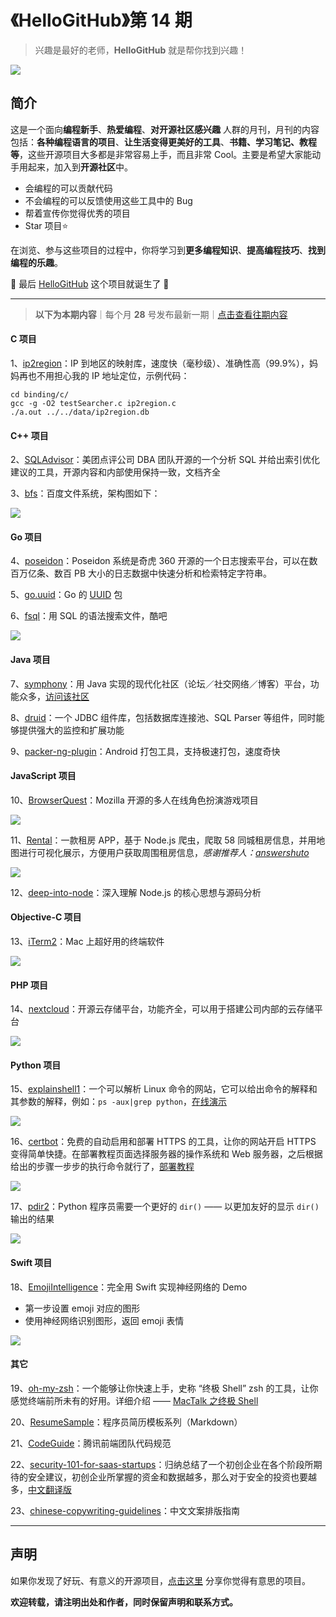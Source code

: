 # 《HelloGitHub》第 14 期
>兴趣是最好的老师，**HelloGitHub** 就是帮你找到兴趣！

![](https://github.com/521xueweihan/HelloGitHub/blob/master/content/01/img/hello-github.jpg)

## 简介
这是一个面向**编程新手**、**热爱编程**、**对开源社区感兴趣** 人群的月刊，月刊的内容包括：**各种编程语言的项目**、**让生活变得更美好的工具**、**书籍、学习笔记、教程等**，这些开源项目大多都是非常容易上手，而且非常 Cool。主要是希望大家能动手用起来，加入到**开源社区**中。
- 会编程的可以贡献代码
- 不会编程的可以反馈使用这些工具中的 Bug
- 帮着宣传你觉得优秀的项目
- Star 项目⭐️

在浏览、参与这些项目的过程中，你将学习到**更多编程知识**、**提高编程技巧**、**找到编程的乐趣**。

🎉 最后 <a target="\_blank" href="https://hellogithub.com">HelloGitHub</a> 这个项目就诞生了 🎉

---
> **以下为本期内容**｜每个月 **28** 号发布最新一期｜[点击查看往期内容](https://github.com/521xueweihan/HelloGitHub#往期回顾)

#### C 项目
1、[ip2region](https://github.com/lionsoul2014/ip2region)：IP 到地区的映射库，速度快（毫秒级）、准确性高（99.9%），妈妈再也不用担心我的 IP 地址定位，示例代码：
```
cd binding/c/
gcc -g -O2 testSearcher.c ip2region.c
./a.out ../../data/ip2region.db
```

#### C++ 项目
2、[SQLAdvisor](https://github.com/Meituan-Dianping/SQLAdvisor)：美团点评公司 DBA 团队开源的一个分析 SQL 并给出索引优化建议的工具，开源内容和内部使用保持一致，文档齐全

3、[bfs](https://github.com/baidu/bfs)：百度文件系统，架构图如下：

![](https://github.com/521xueweihan/HelloGitHub/blob/master/content/14/img/bfs-show-min.png)

#### Go 项目
4、[poseidon](https://github.com/Qihoo360/poseidon)：Poseidon 系统是奇虎 360 开源的一个日志搜索平台，可以在数百万亿条、数百 PB 大小的日志数据中快速分析和检索特定字符串。

5、[go.uuid](https://github.com/satori/go.uuid)：Go 的 [UUID](http://baike.baidu.com/item/UUID) 包

6、[fsql](https://github.com/kshvmdn/fsql)：用 SQL 的语法搜索文件，酷吧


![](https://github.com/521xueweihan/HelloGitHub/blob/master/content/14/img/fsql.gif)

#### Java 项目
7、[symphony](https://github.com/b3log/symphony)：用 Java 实现的现代化社区（论坛／社交网络／博客）平台，功能众多，[访问该社区](https://hacpai.com/tag/Sym)

8、[druid](https://github.com/alibaba/druid)：一个 JDBC 组件库，包括数据库连接池、SQL Parser 等组件，同时能够提供强大的监控和扩展功能

9、[packer-ng-plugin](https://github.com/mcxiaoke/packer-ng-plugin)：Android 打包工具，支持极速打包，速度奇快

#### JavaScript 项目
10、[BrowserQuest](https://github.com/mozilla/BrowserQuest)：Mozilla 开源的多人在线角色扮演游戏项目


![](https://github.com/521xueweihan/HelloGitHub/blob/master/content/14/img/browserquest-show-min.png)

11、[Rental](https://github.com/answershuto/Rental)：一款租房 APP，基于 Node.js 爬虫，爬取 58 同城租房信息，并用地图进行可视化展示，方便用户获取周围租房信息，*感谢推荐人：[answershuto](https://github.com/answershuto)*


![](https://github.com/521xueweihan/HelloGitHub/blob/master/content/14/img/rental-show-min.png)

12、[deep-into-node](https://github.com/yjhjstz/deep-into-node)：深入理解 Node.js 的核心思想与源码分析

#### Objective-C 项目
13、[iTerm2](https://github.com/gnachman/iTerm2)：Mac 上超好用的终端软件


![](https://github.com/521xueweihan/HelloGitHub/blob/master/content/14/img/iterm2-show-min.png)

#### PHP 项目
14、[nextcloud](https://github.com/nextcloud/server)：开源云存储平台，功能齐全，可以用于搭建公司内部的云存储平台


![](https://github.com/521xueweihan/HelloGitHub/blob/master/content/14/img/nextcloud-show-min.png)

#### Python 项目
15、[explainshell1](https://github.com/idank/explainshell)：一个可以解析 Linux 命令的网站，它可以给出命令的解释和其参数的解释，例如：`ps -aux|grep python`，[在线演示](https://www.explainshell.com/)


![](https://github.com/521xueweihan/HelloGitHub/blob/master/content/14/img/explainshell-show-min.png)

16、[certbot](https://github.com/certbot/certbot)：免费的自动启用和部署 HTTPS 的工具，让你的网站开启 HTTPS 变得简单快捷。在部署教程页面选择服务器的操作系统和 Web 服务器，之后根据给出的步骤一步步的执行命令就行了，[部署教程](https://certbot.eff.org/)


![](https://github.com/521xueweihan/HelloGitHub/blob/master/content/14/img/cerbot-show-min.png)

17、[pdir2](https://github.com/laike9m/pdir2)：Python 程序员需要一个更好的 `dir()` —— 以更加友好的显示 `dir()` 输出的结果


![](https://github.com/521xueweihan/HelloGitHub/blob/master/content/14/img/pdir2.gif)

#### Swift 项目
18、[EmojiIntelligence](https://github.com/Luubra/EmojiIntelligence)：完全用 Swift 实现神经网络的 Demo
- 第一步设置 emoji 对应的图形
- 使用神经网络识别图形，返回 emoji 表情


![](https://github.com/521xueweihan/HelloGitHub/blob/master/content/14/img/emoji-intelligence.gif)

#### 其它
19、[oh-my-zsh](https://github.com/robbyrussell/oh-my-zsh)：一个能够让你快速上手，史称 “终极 Shell” zsh 的工具，让你感觉终端前所未有的好用。详细介绍 —— [MacTalk 之终极 Shell](http://macshuo.com/?p=676)

20、[ResumeSample](https://github.com/geekcompany/ResumeSample)：程序员简历模板系列（Markdown）

21、[CodeGuide](https://github.com/AlloyTeam/CodeGuide)：腾讯前端团队代码规范

22、[security-101-for-saas-startups](https://github.com/forter/security-101-for-saas-startups)：归纳总结了一个初创企业在各个阶段所期待的安全建议，初创企业所掌握的资金和数据越多，那么对于安全的投资也要越多，[中文翻译版](https://github.com/forter/security-101-for-saas-startups/blob/chinese/readme.md)

23、[chinese-copywriting-guidelines](https://github.com/sparanoid/chinese-copywriting-guidelines)：中文文案排版指南



---

## 声明
如果你发现了好玩、有意义的开源项目，[点击这里](https://github.com/521xueweihan/HelloGitHub/issues/new) 分享你觉得有意思的项目。

**欢迎转载，请注明出处和作者，同时保留声明和联系方式。**